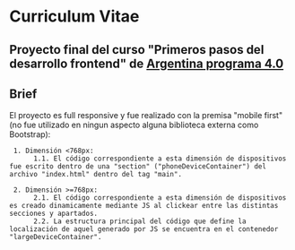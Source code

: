 # Curriculum Vitae

## Proyecto final del curso "Primeros pasos del desarrollo frontend" de [Argentina programa 4.0](https://www.argentina.gob.ar/economia/conocimiento/argentina-programa)

## Brief

El proyecto es full responsive y fue realizado con la premisa "mobile first" (no fue utilizado en ningun aspecto alguna biblioteca externa como Bootstrap):

     1. Dimensión <768px:
          1.1. El código correspondiente a esta dimensión de dispositivos fue escrito dentro de una "section" ("phoneDeviceContainer") del archivo "index.html" dentro del tag "main".

     2. Dimensión >=768px:
          2.1. El código correspondiente a esta dimensión de dispositivos es creado dinamicamente mediante JS al clickear entre las distintas secciones y apartados.
          2.2. La estructura principal del código que define la localización de aquel generado por JS se encuentra en el contenedor "largeDeviceContainer".
